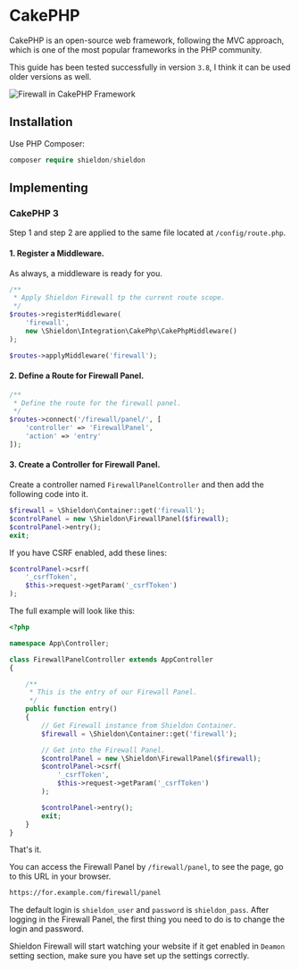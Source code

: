 # CakePHP

CakePHP is an open-source web framework, following the MVC approach, which is one of the most popular frameworks in the PHP community.

This guide has been tested successfully in version `3.8`, I think it can be used older versions as well.

![Firewall in CakePHP Framework](https://i.imgur.com/WDeJmID.png)

## Installation

Use PHP Composer:

```php
composer require shieldon/shieldon
```

## Implementing

### CakePHP 3

Step 1 and step 2 are applied to the same file located at `/config/route.php`.

#### 1. Register a Middleware.

As always, a middleware is ready for you.

```php
/**
 * Apply Shieldon Firewall tp the current route scope.
 */
$routes->registerMiddleware(
    'firewall',
    new \Shieldon\Integration\CakePhp\CakePhpMiddleware()
);

$routes->applyMiddleware('firewall');
```

#### 2. Define a Route for Firewall Panel.

```php
/**
 * Define the route for the firewall panel.
 */
$routes->connect('/firewall/panel/', [
    'controller' => 'FirewallPanel',
    'action' => 'entry'
]);
```


#### 3. Create a Controller for Firewall Panel.

Create a controller named `FirewallPanelController` and then add the following code into it.

```php
$firewall = \Shieldon\Container::get('firewall');
$controlPanel = new \Shieldon\FirewallPanel($firewall);
$controlPanel->entry();
exit;
```

If you have CSRF enabled, add these lines:

```php
$controlPanel->csrf(
    '_csrfToken',
    $this->request->getParam('_csrfToken')
);
```

The full example will look like this:

```php
<?php

namespace App\Controller;

class FirewallPanelController extends AppController
{

    /**
     * This is the entry of our Firewall Panel.
     */
    public function entry()
    {
        // Get Firewall instance from Shieldon Container.
        $firewall = \Shieldon\Container::get('firewall');

        // Get into the Firewall Panel.
        $controlPanel = new \Shieldon\FirewallPanel($firewall);
        $controlPanel->csrf(
            '_csrfToken',
            $this->request->getParam('_csrfToken')
        );

        $controlPanel->entry();
        exit;
    }
}
```

That's it.

You can access the Firewall Panel by `/firewall/panel`, to see the page, go to this URL in your browser.

```bash
https://for.example.com/firewall/panel
```

The default login is `shieldon_user` and `password` is `shieldon_pass`. After logging in the Firewall Panel, the first thing you need to do is to change the login and password.

Shieldon Firewall will start watching your website if it get enabled in `Deamon` setting section, make sure you have set up the settings correctly.